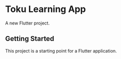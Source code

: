 # Toku Learning App

A new Flutter project.

## Getting Started

This project is a starting point for a Flutter application.

